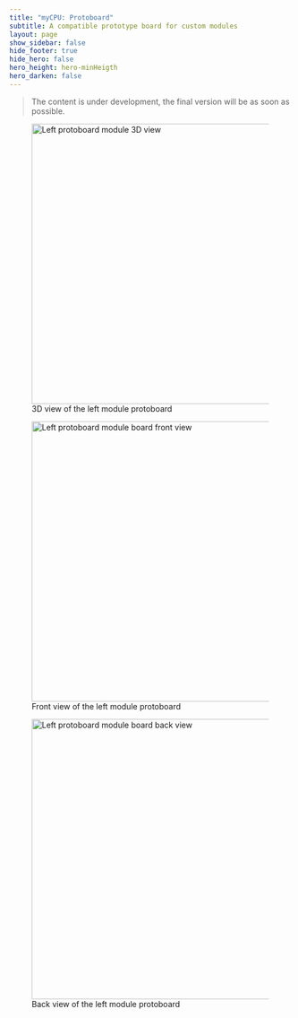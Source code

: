```yaml
---
title: "myCPU: Protoboard"
subtitle: A compatible prototype board for custom modules
layout: page
show_sidebar: false
hide_footer: true
hide_hero: false
hero_height: hero-minHeigth
hero_darken: false
---
```

> The content is under development, the final version will be as soon as possible.

<figure class="center">
    <img src="{{ site.baseurl }}/img/mycpu/modules/protoboard/protoboard_L_3dview_min.png" alt="Left protoboard module 3D view" title="3D view of the left module protoboard" width="500px">
    <figcaption>3D view of the left module protoboard</figcaption>
</figure>

<figure class="center">
    <img src="{{ site.baseurl }}/img/mycpu/modules/protoboard/protoboard_left_clear_front_min.png" alt="Left protoboard module board front view" title="Front view of the left Protoboard module" width="500px">
    <figcaption>Front view of the left module protoboard</figcaption>
</figure>
<figure class="center">
    <img src="{{ site.baseurl }}/img/mycpu/modules/protoboard/protoboard_left_clear_back_min.png" alt="Left protoboard module board back view" title="Back view of the left Protoboard module" width="500px">
    <figcaption>Back view of the left module protoboard</figcaption>
</figure>

